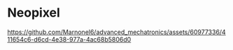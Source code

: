 # Neopixel

https://github.com/Marnonel6/advanced_mechatronics/assets/60977336/411654c6-d6cd-4e38-977a-4ac68b5806d0


